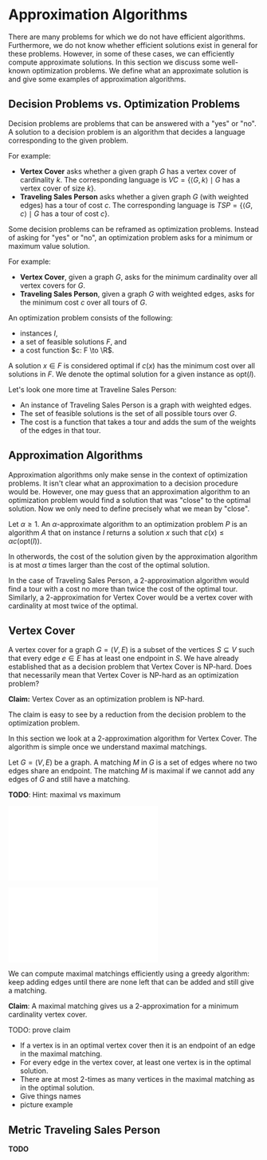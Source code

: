 # Approximation Algorithms

There are many problems for which we do not have efficient algorithms.
Furthermore, we do not know whether efficient solutions exist in general for these problems.
However, in some of these cases, we can efficiently compute approximate solutions.
In this section we discuss some well-known optimization problems.
We define what an approximate solution is and give some examples of approximation algorithms.

## Decision Problems vs. Optimization Problems

Decision problems are problems that can be answered with a "yes" or "no".
A solution to a decision problem is an algorithm that decides a language corresponding to the given problem.

For example:
* **Vertex Cover** asks whether a given graph $G$ has a vertex cover of cardinality $k$.
The corresponding language is $VC = \{\langle G, k\rangle \mid G \text{ has a vertex cover of size }k\}$.
* **Traveling Sales Person** asks whether a given graph $G$ (with weighted edges) has a tour of cost $c$.
The corresponding language is $TSP = \{\langle G, c\rangle \mid G \text{ has a tour of cost }c\}$.

Some decision problems can be reframed as optimization problems.
Instead of asking for "yes" or "no", an optimization problem asks for a minimum or maximum value solution.

For example:
* **Vertex Cover**, given a graph $G$, asks for the minimum cardinality over all vertex covers for $G$.
* **Traveling Sales Person**, given a graph $G$ with weighted edges, asks for the minimum cost $c$ over all tours of $G$.

An optimization problem consists of the following:
* instances $I$,
* a set of feasible solutions $F$, and
* a cost function $c: F \to \R$.

A solution $x \in F$ is considered optimal if $c(x)$ has the minimum cost over all solutions in $F$.
We denote the optimal solution for a given instance as $\textsf{opt}(I)$.

Let's look one more time at Traveline Sales Person:
* An instance of Traveling Sales Person is a graph with weighted edges.
* The set of feasible solutions is the set of all possible tours over $G$.
* The cost is a function that takes a tour and adds the sum of the weights of the edges in that tour.

## Approximation Algorithms

Approximation algorithms only make sense in the context of optimization problems.
It isn't clear what an approximation to a decision procedure would be.
However, one may guess that an approximation algorithm to an optimization problem would find a solution that was "close" to the optimal solution.
Now we only need to define precisely what we mean by "close".

Let $\alpha \ge 1$.
An $\alpha$-approximate algorithm to an optimization problem $P$ is an algorithm $A$ that on instance $I$ returns a solution $x$ such that $c(x) \le \alpha c(\textsf{opt}(I))$.

In otherwords, the cost of the solution given by the approximation algorithm is at most $\alpha$ times larger than the cost of the optimal solution.

In the case of Traveling Sales Person, a $2$-approximation algorithm would find a tour with a cost no more than twice the cost of the optimal tour.
Similarly, a $2$-approximation for Vertex Cover would be a vertex cover with cardinality at most twice of the optimal.

## Vertex Cover

A vertex cover for a graph $G = (V, E)$ is a subset of the vertices $S \subseteq V$ such that every edge $e \in E$ has at least one endpoint in $S$.
We have already established that as a decision problem that Vertex Cover is NP-hard.
Does that necessarily mean that Vertex Cover is NP-hard as an optimization problem?

**Claim:** Vertex Cover as an optimization problem is NP-hard.

The claim is easy to see by a reduction from the decision problem to the optimization problem.

In this section we look at a $2$-approximation algorithm for Vertex Cover.
The algorithm is simple once we understand maximal matchings.

Let $G = (V,E)$ be a graph.
A matching $M$ in $G$ is a set of edges where no two edges share an endpoint.
The matching $M$ is maximal if we cannot add any edges of $G$ and still have a matching.

**TODO**: Hint: maximal vs maximum

![maximum vs maximal fig](../figs/maximum_vs_maximal.pdf)

![maximum vs maximal fig](../figs/maximum_vs_maximal_2.pdf)

We can compute maximal matchings efficiently using a greedy algorithm: keep adding edges until there are none left that can be added and still give a matching.

**Claim**: A maximal matching gives us a $2$-approximation for a minimum cardinality vertex cover.

TODO: prove claim
* If a vertex is in an optimal vertex cover then it is an endpoint of an edge in the maximal matching.
* For every edge in the vertex cover, at least one vertex is in the optimal solution.
* There are at most $2$-times as many vertices in the maximal matching as in the optimal solution.
* Give things names
* picture example

## Metric Traveling Sales Person

**TODO**